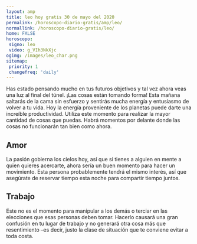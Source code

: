 ```yaml
---
layout: amp
title: leo hoy gratis 30 de mayo del 2020 
permalink: /horoscopo-diario-gratis/amp/leo/
normallink: /horoscopo-diario-gratis/leo/
home: FALSE
horoscopo:
 signo: leo
 video: g_VIh3NkXjc
ogimg: /images/leo_char.png
sitemap:
 priority: 1
 changefreq: 'daily'
---
```



Has estado pensando mucho en tus futuros objetivos y tal vez ahora veas una luz al final del túnel. ¡Las cosas están tomando forma! Esta mañana saltarás de la cama sin esfuerzo y sentirás mucha energía y entusiasmo de volver a tu vida. Hoy la energía proveniente de los planetas puede darte una increíble productividad. Utiliza este momento para realizar la mayor cantidad de cosas que puedas. Habrá momentos por delante donde las cosas no funcionarán tan bien como ahora.

## Amor

La pasión gobierna los cielos hoy, así que si tienes a alguien en mente a quien quieres acercarte, ahora sería un buen momento para hacer un movimiento. Esta persona probablemente tendrá el mismo interés, así que asegúrate de reservar tiempo esta noche para compartir tiempo juntos.

## Trabajo

Este no es el momento para manipular a los demás o terciar en las elecciones que esas personas deben tomar. Hacerlo causará una gran confusión en tu lugar de trabajo y no generará otra cosa más que resentimiento –es decir, justo la clase de situación que te conviene evitar a toda costa.